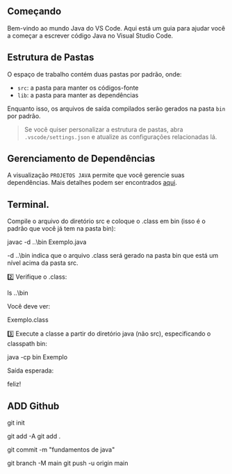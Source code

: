## Começando

Bem-vindo ao mundo Java do VS Code. Aqui está um guia para ajudar você a começar a escrever código Java no Visual Studio Code.

## Estrutura de Pastas

O espaço de trabalho contém duas pastas por padrão, onde:

- `src`: a pasta para manter os códigos-fonte
- `lib`: a pasta para manter as dependências

Enquanto isso, os arquivos de saída compilados serão gerados na pasta `bin` por padrão.

> Se você quiser personalizar a estrutura de pastas, abra `.vscode/settings.json` e atualize as configurações relacionadas lá.

## Gerenciamento de Dependências

A visualização `PROJETOS JAVA` permite que você gerencie suas dependências. Mais detalhes podem ser encontrados [aqui](https://github.com/microsoft/vscode-java-dependency#manage-dependencies).


## Terminal.

Compile o arquivo do diretório src e coloque o .class em bin (isso é o padrão que você já tem na pasta bin):

javac -d ..\bin Exemplo.java


-d ..\bin indica que o arquivo .class será gerado na pasta bin que está um nível acima da pasta src.

2️⃣ Verifique o .class:

ls ..\bin


Você deve ver:

Exemplo.class


3️⃣ Execute a classe a partir do diretório java (não src), especificando o classpath bin:

java -cp bin Exemplo


Saída esperada:

feliz!


## ADD Github 

git init

git add -A
git add .

git commit -m "fundamentos de java"

git branch -M main
git push -u origin main
